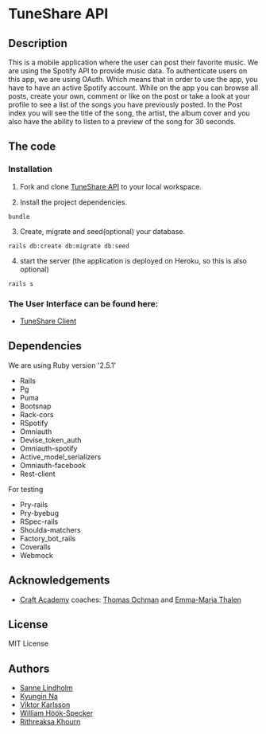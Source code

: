 # TuneShare API

## Description

This is a mobile application where the user can post their favorite music. We are using the Spotify API to provide music data. To authenticate users on this app, we are using OAuth. Which means that in order to use the app, you have to have an active Spotify account. While on the app you can browse all posts, create your own, comment or like on the post or take a look at your profile to see a list of the songs you have previously posted. In the Post index you will see the title of the song, the artist, the album cover and you also have the ability to listen to a preview of the song for 30 seconds.

## The code

### Installation

1. Fork and clone [TuneShare API](https://github.com/KyunginNa/tuneshare_api) to your local workspace.

2. Install the project dependencies.

```
bundle
```

3. Create, migrate and seed(optional) your database.

```
rails db:create db:migrate db:seed
```

4. start the server
(the application is deployed on Heroku, so this is also optional)

```
rails s
```


### The User Interface can be found here:

- [TuneShare Client](https://github.com/KyunginNa/tuneshare_client)

## Dependencies

We are using Ruby version '2.5.1'

* Rails
* Pg 
* Puma
* Bootsnap
* Rack-cors
* RSpotify
* Omniauth
* Devise_token_auth
* Omniauth-spotify
* Active_model_serializers
* Omniauth-facebook
* Rest-client

For testing

* Pry-rails
* Pry-byebug
* RSpec-rails
* Shoulda-matchers
* Factory_bot_rails
* Coveralls
* Webmock

## Acknowledgements

- [Craft Academy](https://www.craftacademy.se/) coaches: [Thomas Ochman](https://github.com/tochman) and [Emma-Maria Thalen](https://github.com/emtalen)

## License

MIT License

## Authors

- [Sanne Lindholm](https://github.com/salindholm)
- [Kyungin Na](https://github.com/KyunginNa)
- [Viktor Karlsson](https://github.com/ViktorHek)
- [William Höök-Specker](https://github.com/sealfury)
- [Rithreaksa Khourn](https://github.com/rithreaksa)

